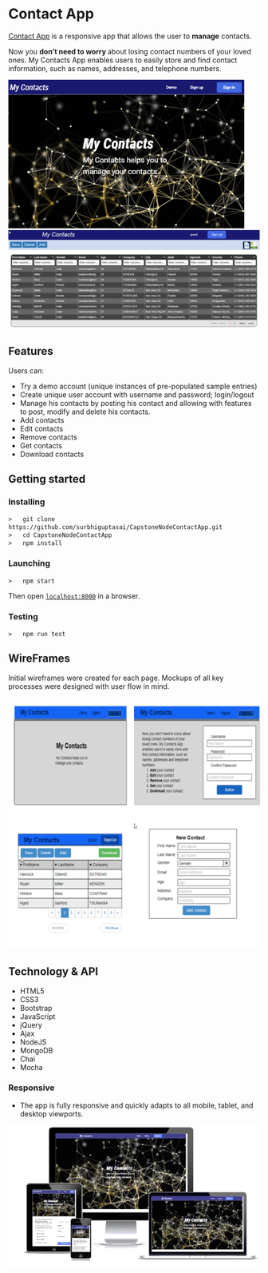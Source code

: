 <h1>Contact App</h1>
<p><a href="https://capstonecontactapp.herokuapp.com/">Contact App</a> is a responsive app that allows the user to  <b>manage</b> contacts. </p>
<p>Now you <b>don’t need to worry </b> about losing contact numbers of your loved ones.
   My Contacts App enables users to easily store and find contact information, such as names, addresses, and telephone numbers.<p>
<img src="public/img/contactAppF1.png">
<img src="public/img/contactAppF2.png">



## Features ##

Users can:

- Try a demo account (unique instances of pre-populated sample entries)
- Create unique user account with username and password; login/logout
- Manage his contacts by posting his contact and allowing with features to post, modify and delete his contacts.
- Add contacts
- Edit contacts
- Remove contacts
- Get contacts
- Download contacts


## Getting started
### Installing
```
>   git clone https://github.com/surbhiguptasai/CapstoneNodeContactApp.git
>   cd CapstoneNodeContactApp
>   npm install
```
### Launching
```
>   npm start
```
Then open [`localhost:8000`](http://localhost:8080) in a browser.
### Testing
```
>   npm run test
```

<h2>WireFrames</h2>
<p>Initial wireframes were created for each page. Mockups of all key processes were designed with user flow in mind.</p>
<img src="public/img/contactApp-mockup1.png">

<h2>Technology & API</h2>
<ul>
  <li>HTML5</li>
  <li>CSS3</li>
  <li>Bootstrap</li>
  <li>JavaScript</li>
  <li>jQuery</li>
  <li>Ajax</li>
  <li>NodeJS</li>
  <li>MongoDB</li>
  <li>Chai</li>
   <li>Mocha</li>
</ul>
<h3>Responsive</h3>
<ul>
  <li>The app is fully responsive and quickly adapts to all mobile, tablet, and desktop viewports.</li>
</ul>
<img src="public/img/contactAppR2.png">
